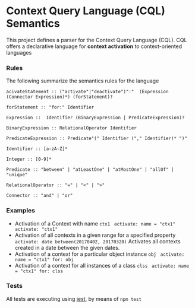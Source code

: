# Context Query Language (CQL) Semantics #

This project defines a parser for the Context Query Language (CQL). CQL offers a declarative language for __context activation__ to context-oriented languages


### Rules
The following summarize the semantics rules for the language
~~~~
acivateStatement :: ("activate"|"deactivate")":"  (Expression (Connector Expression)*) (forStatement)?

forStatement :: "for:" Identifier

Expression ::  Identifier (BinaryExpression | PredicateExpression)?

BinaryExpression :: RelationalOperator Identifier

PredicateExpression :: Predicate"(" Identifier ("," Identifier)* ")"

Identifier :: [a-zA-Z]*

Integer :: [0-9]*

Predicate :: "between" | "atLeastOne" | "atMostOne" | "allOf" | "unique"

RelationalOperator :: "=" | "<" | ">"

Connector :: "and" | "or"  
~~~~


### Examples

- Activation of a Context with name `ctx1`
` activate: name = "ctx1"`
` activate: "ctx1"`
- Activation of all contexts in a given range for a specified property
`activate: date between(20170402, 20170320)`
Activates all contexts created in a date between the given dates.
- Activation of a context for a particular object instance `obj`
` activate: name = "ctx1" for: obj`
- Activation of a context for all instances of a class `clss`
` activate: name = "ctx1" for: clss`


### Tests
All tests are executing using [jest](https://jestjs.io), by means of `npm test`
